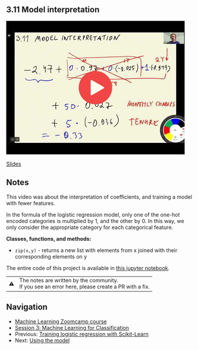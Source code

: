 
## 3.11 Model interpretation

<a href="https://www.youtube.com/watch?v=OUrlxnUAAEA&list=PL3MmuxUbc_hIhxl5Ji8t4O6lPAOpHaCLR"><img src="images/thumbnail-3-11.jpg"></a>

[Slides](https://www.slideshare.net/AlexeyGrigorev/ml-zoomcamp-3-machine-learning-for-classification)


## Notes

This video was about the interpretation of coefficients, and training a model with fewer features. 

In the formula of the logistic regression model, only one of the one-hot encoded categories is multiplied by 1, and the other by 0. In this way, we only consider the appropriate category for each categorical feature. 

**Classes, functions, and methods:** 

* `zip(x,y)` - returns a new list with elements from x joined with their corresponding elements on y 

The entire code of this project is available in [this jupyter notebook](https://github.com/alexeygrigorev/mlbookcamp-code/blob/master/chapter-03-churn-prediction/03-churn.ipynb). 

<table>
   <tr>
      <td>⚠️</td>
      <td>
         The notes are written by the community. <br>
         If you see an error here, please create a PR with a fix.
      </td>
   </tr>
</table>


## Navigation

* [Machine Learning Zoomcamp course](../)
* [Session 3: Machine Learning for Classification](./)
* Previous: [Training logistic regression with Scikit-Learn](10-training-log-reg.md)
* Next: [Using the model](12-using-log-reg.md)